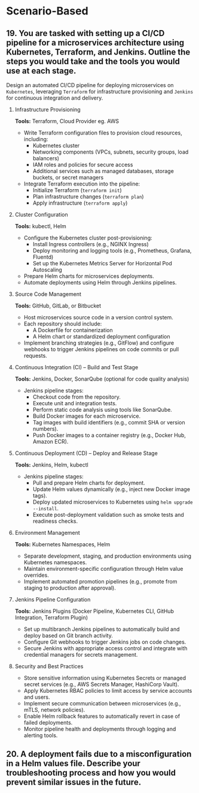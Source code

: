 # Scenario-Based
## 19. You are tasked with setting up a CI/CD pipeline for a microservices architecture using Kubernetes, Terraform, and Jenkins. Outline the steps you would take and the tools you would use at each stage.

Design an automated CI/CD pipeline for deploying microservices on `Kubernetes`, leveraging `Terraform` for infrastructure provisioning and `Jenkins` for continuous integration and delivery.

1. Infrastructure Provisioning

    **Tools:** Terraform, Cloud Provider eg. AWS
    - Write Terraform configuration files to provision cloud resources, including:
        - Kubernetes cluster
        - Networking components (VPCs, subnets, security groups, load balancers)
        - IAM roles and policies for secure access
        - Additional services such as managed databases, storage buckets, or secret managers
    - Integrate Terraform execution into the pipeline:
        - Initialize Terraform (`terraform init`)
        - Plan infrastructure changes (`terraform plan`)
        - Apply infrastructure (`terraform apply`)

2. Cluster Configuration
    
    **Tools:** kubectl, Helm
    - Configure the Kubernetes cluster post-provisioning:
        - Install Ingress controllers (e.g., NGINX Ingress)
        - Deploy monitoring and logging tools (e.g., Prometheus, Grafana, Fluentd)
        - Set up the Kubernetes Metrics Server for Horizontal Pod Autoscaling
    - Prepare Helm charts for microservices deployments.
    - Automate deployments using Helm through Jenkins pipelines.

3. Source Code Management

    **Tools:** GitHub, GitLab, or Bitbucket
    - Host microservices source code in a version control system.
    - Each repository should include:
        - A Dockerfile for containerization
        - A Helm chart or standardized deployment configuration
    - Implement branching strategies (e.g., GitFlow) and configure webhooks to trigger Jenkins pipelines on code commits or pull requests.

4.  Continuous Integration (CI) – Build and Test Stage

    **Tools:** Jenkins, Docker, SonarQube (optional for code quality analysis)
    - Jenkins pipeline stages:
        - Checkout code from the repository.
        - Execute unit and integration tests.
        - Perform static code analysis using tools like SonarQube.
        - Build Docker images for each microservice.
        - Tag images with build identifiers (e.g., commit SHA or version numbers).
        - Push Docker images to a container registry (e.g., Docker Hub, Amazon ECR).

5. Continuous Deployment (CD) – Deploy and Release Stage

    **Tools:** Jenkins, Helm, kubectl
    - Jenkins pipeline stages:
        - Pull and prepare Helm charts for deployment.
        - Update Helm values dynamically (e.g., inject new Docker image tags).
        - Deploy updated microservices to Kubernetes using `helm upgrade --install`.
        - Execute post-deployment validation such as smoke tests and readiness checks.

6. Environment Management

    **Tools:** Kubernetes Namespaces, Helm
    - Separate development, staging, and production environments using Kubernetes namespaces.
    - Maintain environment-specific configuration through Helm value overrides.
    - Implement automated promotion pipelines (e.g., promote from staging to production after approval).

7. Jenkins Pipeline Configuration

    **Tools:** Jenkins Plugins (Docker Pipeline, Kubernetes CLI, GitHub Integration, Terraform Plugin)
    - Set up multibranch Jenkins pipelines to automatically build and deploy based on Git branch activity.
    - Configure Git webhooks to trigger Jenkins jobs on code changes.
    - Secure Jenkins with appropriate access control and integrate with credential managers for secrets management.

8. Security and Best Practices

    - Store sensitive information using Kubernetes Secrets or managed secret services (e.g., AWS Secrets Manager, HashiCorp Vault).
    - Apply Kubernetes RBAC policies to limit access by service accounts and users.
    - Implement secure communication between microservices (e.g., mTLS, network policies).
    - Enable Helm rollback features to automatically revert in case of failed deployments.
    - Monitor pipeline health and deployments through logging and alerting tools.

## 20. A deployment fails due to a misconfiguration in a Helm values file. Describe your troubleshooting process and how you would prevent similar issues in the future.



